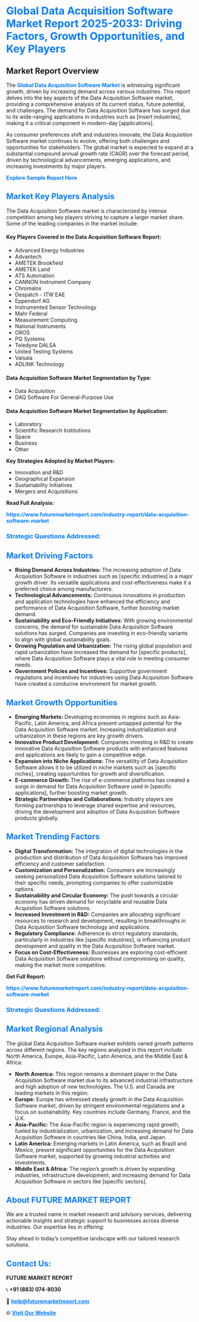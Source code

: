 <h1 style="color: #007BFF;">Global Data Acquisition Software Market Report 2025-2033: Driving Factors, Growth Opportunities, and Key Players</h1>

<section id="overview">
<h2>Market Report Overview</h2>
<p>The <a href="https://www.futuremarketreport.com/industry-report/data-acquisition-software-market" style="color: #007BFF; text-decoration: none;"><strong>Global Data Acquisition Software Market</strong></a> is witnessing significant growth, driven by increasing demand across various industries. This report delves into the key aspects of the Data Acquisition Software market, providing a comprehensive analysis of its current status, future potential, and challenges. The demand for Data Acquisition Software has surged due to its wide-ranging applications in industries such as [insert industries], making it a critical component in modern-day [applications].</p>
<p>As consumer preferences shift and industries innovate, the Data Acquisition Software market continues to evolve, offering both challenges and opportunities for stakeholders. The global market is expected to expand at a substantial compound annual growth rate (CAGR) over the forecast period, driven by technological advancements, emerging applications, and increasing investments by major players.</p>
</section>

<section id="overview">
<p><a href="https://www.futuremarketreport.com/request-sample/reportId=107019" style="color: #007BFF; text-decoration: none;"><strong>Explore Sample Report Here</strong></a></p>
</section>

<section id="key-players">
<h2 style="color: #007BFF;">Market Key Players Analysis</h2>
<p>The Data Acquisition Software market is characterized by intense competition among key players striving to capture a larger market share. Some of the leading companies in the market include:</p>
<h4>Key Players Covered in the Data Acquisition Software Report:</h4>
<ul><li>Advanced Energy Industries</li><li>Advantech</li><li>AMETEK Brookfield</li><li>AMETEK Land</li><li>ATS Automation</li><li>CANNON Instrument Company</li><li>Chromalox</li><li>Despatch - ITW EAE</li><li>Eppendorf AG</li><li>Instrumented Sensor Technology</li><li>Mahr Federal</li><li>Measurement Computing</li><li>National Instruments</li><li>OROS</li><li>PQ Systems</li><li>Teledyne DALSA</li><li>United Testing Systems</li><li>Vaisala</li><li>ADLINK Technology</li></ul>
<h4>Data Acquisition Software Market Segmentation by Type:</h4>
<ul><li>Data Acquisition</li><li>DAQ Software For General-Purpose Use</li></ul>

<h4>Data Acquisition Software Market Segmentation by Application:</h4>
<ul><li>Laboratory</li><li>Scientific Research Institutions</li><li>Space</li><li>Business</li><li>Other</li></ul>
<p><strong>Key Strategies Adopted by Market Players:</strong></p>
<ul>
<li>Innovation and R&D</li>
<li>Geographical Expansion</li>
<li>Sustainability Initiatives</li>
<li>Mergers and Acquisitions</li>
</ul>
</section>

<section>
<p><strong>Read Full Analysis: </strong></p><a href="https://www.futuremarketreport.com/industry-report/data-acquisition-software-market" style="color: #007BFF; text-decoration: none;"><strong>https://www.futuremarketreport.com/industry-report/data-acquisition-software-market</strong></a>
<h3 style="color: #007BFF;">Strategic Questions Addressed:</h3>
</section>

<section id="driving-factors">
<h2 style="color: #007BFF;">Market Driving Factors</h2>
<ul>
<li><strong>Rising Demand Across Industries:</strong> The increasing adoption of Data Acquisition Software in industries such as [specific industries] is a major growth driver. Its versatile applications and cost-effectiveness make it a preferred choice among manufacturers.</li>
<li><strong>Technological Advancements:</strong> Continuous innovations in production and application technologies have enhanced the efficiency and performance of Data Acquisition Software, further boosting market demand.</li>
<li><strong>Sustainability and Eco-Friendly Initiatives:</strong> With growing environmental concerns, the demand for sustainable Data Acquisition Software solutions has surged. Companies are investing in eco-friendly variants to align with global sustainability goals.</li>
<li><strong>Growing Population and Urbanization:</strong> The rising global population and rapid urbanization have increased the demand for [specific products], where Data Acquisition Software plays a vital role in meeting consumer needs.</li>
<li><strong>Government Policies and Incentives:</strong> Supportive government regulations and incentives for industries using Data Acquisition Software have created a conducive environment for market growth.</li>
</ul>
</section>

<section id="growth-opportunities">
<h2 style="color: #007BFF;">Market Growth Opportunities</h2>
<ul>
<li><strong>Emerging Markets:</strong> Developing economies in regions such as Asia-Pacific, Latin America, and Africa present untapped potential for the Data Acquisition Software market. Increasing industrialization and urbanization in these regions are key growth drivers.</li>
<li><strong>Innovative Product Development:</strong> Companies investing in R&D to create innovative Data Acquisition Software products with enhanced features and applications are likely to gain a competitive edge.</li>
<li><strong>Expansion into Niche Applications:</strong> The versatility of Data Acquisition Software allows it to be utilized in niche markets such as [specific niches], creating opportunities for growth and diversification.</li>
<li><strong>E-commerce Growth:</strong> The rise of e-commerce platforms has created a surge in demand for Data Acquisition Software used in [specific applications], further boosting market growth.</li>
<li><strong>Strategic Partnerships and Collaborations:</strong> Industry players are forming partnerships to leverage shared expertise and resources, driving the development and adoption of Data Acquisition Software products globally.</li>
</ul>
</section>

<section id="trending-factors">
<h2 style="color: #007BFF;">Market Trending Factors</h2>
<ul>
<li><strong>Digital Transformation:</strong> The integration of digital technologies in the production and distribution of Data Acquisition Software has improved efficiency and customer satisfaction.</li>
<li><strong>Customization and Personalization:</strong> Consumers are increasingly seeking personalized Data Acquisition Software solutions tailored to their specific needs, prompting companies to offer customizable options.</li>
<li><strong>Sustainability and Circular Economy:</strong> The push towards a circular economy has driven demand for recyclable and reusable Data Acquisition Software solutions.</li>
<li><strong>Increased Investment in R&D:</strong> Companies are allocating significant resources to research and development, resulting in breakthroughs in Data Acquisition Software technology and applications.</li>
<li><strong>Regulatory Compliance:</strong> Adherence to strict regulatory standards, particularly in industries like [specific industries], is influencing product development and quality in the Data Acquisition Software market.</li>
<li><strong>Focus on Cost-Effectiveness:</strong> Businesses are exploring cost-efficient Data Acquisition Software solutions without compromising on quality, making the market more competitive.</li>
</ul>
</section>

<section>
<p><strong>Get Full Report: </strong></p><a href="https://www.futuremarketreport.com/industry-report/data-acquisition-software-market" style="color: #007BFF; text-decoration: none;"><strong>https://www.futuremarketreport.com/industry-report/data-acquisition-software-market</strong></a>
<h3 style="color: #007BFF;">Strategic Questions Addressed:</h3>
</section>


<section id="regional-analysis">
<h2 style="color: #007BFF;">Market Regional Analysis</h2>
<p>The global Data Acquisition Software market exhibits varied growth patterns across different regions. The key regions analyzed in this report include North America, Europe, Asia-Pacific, Latin America, and the Middle East & Africa:</p>
<ul>
<li><strong>North America:</strong> This region remains a dominant player in the Data Acquisition Software market due to its advanced industrial infrastructure and high adoption of new technologies. The U.S. and Canada are leading markets in this region.</li>
<li><strong>Europe:</strong> Europe has witnessed steady growth in the Data Acquisition Software market, driven by stringent environmental regulations and a focus on sustainability. Key countries include Germany, France, and the U.K.</li>
<li><strong>Asia-Pacific:</strong> The Asia-Pacific region is experiencing rapid growth, fueled by industrialization, urbanization, and increasing demand for Data Acquisition Software in countries like China, India, and Japan.</li>
<li><strong>Latin America:</strong> Emerging markets in Latin America, such as Brazil and Mexico, present significant opportunities for the Data Acquisition Software market, supported by growing industrial activities and investments.</li>
<li><strong>Middle East & Africa:</strong> The region’s growth is driven by expanding industries, infrastructure development, and increasing demand for Data Acquisition Software in sectors like [specific sectors].</li>
</ul>
</section>

<footer>
<h2 style="color: #007BFF;">About FUTURE MARKET REPORT</h2>
<p>We are a trusted name in market research and advisory services, delivering actionable insights and strategic support to businesses across diverse industries. Our expertise lies in offering:</p>

<p>Stay ahead in today’s competitive landscape with our tailored research solutions.</p>

<h2 style="color: #007BFF;">Contact Us:</h2>
<p><strong>FUTURE MARKET REPORT</strong></p>
<p>📞 <strong>+91 (883) 074-8030</strong></p>
<p>📧 <strong><a href="mailto:help@futuremarketreport.com" style="color: #007BFF;">help@futuremarketreport.com</a></strong></p>
<p>🌐 <strong><a href="https://www.futuremarketreport.com/" style="color: #007BFF;">Visit Our Website</a></strong></p>
</footer>